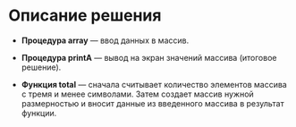 # Описание решения

* **Процедура array** — ввод данных в массив.

* **Процедура printA** — вывод на экран значений массива (итоговое решение).

* **Функция total** — сначала считывает количество элементов массива с тремя и менее символами. Затем создает массив нужной размерностью и вносит данные из введенного массива в результат функции.
